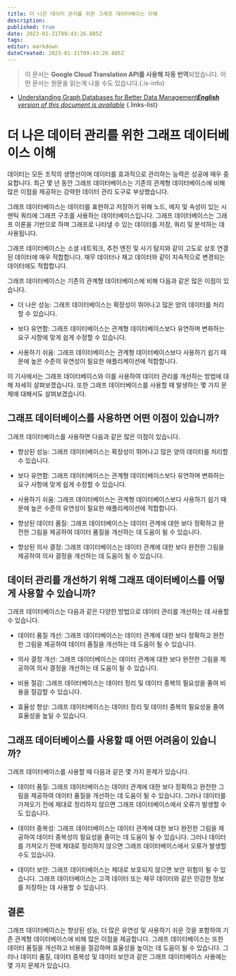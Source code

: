```yaml
---
title: 더 나은 데이터 관리를 위한 그래프 데이터베이스 이해
description: 
published: true
date: 2023-01-31T09:43:26.885Z
tags: 
editor: markdown
dateCreated: 2023-01-31T09:43:26.885Z
---
```


> 이 문서는 **Google Cloud Translation API를 사용해 자동 번역**되었습니다.
어떤 문서는 원문을 읽는게 나을 수도 있습니다.{.is-info}

- [Understanding Graph Databases for Better Data Management***English** version of this document is available*](/en/Knowledge-base/Backend/understanding-graph-databases-for-better-data-management)
{.links-list}


# 더 나은 데이터 관리를 위한 그래프 데이터베이스 이해

데이터는 모든 조직의 생명선이며 데이터를 효과적으로 관리하는 능력은 성공에 매우 중요합니다. 최근 몇 년 동안 그래프 데이터베이스는 기존의 관계형 데이터베이스에 비해 많은 이점을 제공하는 강력한 데이터 관리 도구로 부상했습니다.

그래프 데이터베이스는 데이터를 표현하고 저장하기 위해 노드, 에지 및 속성이 있는 시맨틱 쿼리에 그래프 구조를 사용하는 데이터베이스입니다. 그래프 데이터베이스는 그래프 이론을 기반으로 하며 그래프로 나타낼 수 있는 데이터를 저장, 쿼리 및 분석하는 데 사용됩니다.

그래프 데이터베이스는 소셜 네트워크, 추천 엔진 및 사기 탐지와 같이 고도로 상호 연결된 데이터에 매우 적합합니다. 재무 데이터나 재고 데이터와 같이 지속적으로 변경되는 데이터에도 적합합니다.

그래프 데이터베이스는 기존의 관계형 데이터베이스에 비해 다음과 같은 많은 이점이 있습니다.

- 더 나은 성능: 그래프 데이터베이스는 확장성이 뛰어나고 많은 양의 데이터를 처리할 수 있습니다.

- 보다 유연함: 그래프 데이터베이스는 관계형 데이터베이스보다 유연하며 변화하는 요구 사항에 맞게 쉽게 수정할 수 있습니다.

- 사용하기 쉬움: 그래프 데이터베이스는 관계형 데이터베이스보다 사용하기 쉽기 때문에 높은 수준의 유연성이 필요한 애플리케이션에 적합합니다.

이 기사에서는 그래프 데이터베이스와 이를 사용하여 데이터 관리를 개선하는 방법에 대해 자세히 살펴보겠습니다. 또한 그래프 데이터베이스를 사용할 때 발생하는 몇 가지 문제에 대해서도 살펴보겠습니다.

## 그래프 데이터베이스를 사용하면 어떤 이점이 있습니까?

그래프 데이터베이스를 사용하면 다음과 같은 많은 이점이 있습니다.

- 향상된 성능: 그래프 데이터베이스는 확장성이 뛰어나고 많은 양의 데이터를 처리할 수 있습니다.

- 보다 유연함: 그래프 데이터베이스는 관계형 데이터베이스보다 유연하며 변화하는 요구 사항에 맞게 쉽게 수정할 수 있습니다.

- 사용하기 쉬움: 그래프 데이터베이스는 관계형 데이터베이스보다 사용하기 쉽기 때문에 높은 수준의 유연성이 필요한 애플리케이션에 적합합니다.

- 향상된 데이터 품질: 그래프 데이터베이스는 데이터 관계에 대한 보다 정확하고 완전한 그림을 제공하여 데이터 품질을 개선하는 데 도움이 될 수 있습니다.

- 향상된 의사 결정: 그래프 데이터베이스는 데이터 관계에 대한 보다 완전한 그림을 제공하여 의사 결정을 개선하는 데 도움이 될 수 있습니다.

## 데이터 관리를 개선하기 위해 그래프 데이터베이스를 어떻게 사용할 수 있습니까?

그래프 데이터베이스는 다음과 같은 다양한 방법으로 데이터 관리를 개선하는 데 사용할 수 있습니다.

- 데이터 품질 개선: 그래프 데이터베이스는 데이터 관계에 대한 보다 정확하고 완전한 그림을 제공하여 데이터 품질을 개선하는 데 도움이 될 수 있습니다.

- 의사 결정 개선: 그래프 데이터베이스는 데이터 관계에 대한 보다 완전한 그림을 제공하여 의사 결정을 개선하는 데 도움이 될 수 있습니다.

- 비용 절감: 그래프 데이터베이스는 데이터 정리 및 데이터 중복의 필요성을 줄여 비용을 절감할 수 있습니다.

- 효율성 향상: 그래프 데이터베이스는 데이터 정리 및 데이터 중복의 필요성을 줄여 효율성을 높일 수 있습니다.

## 그래프 데이터베이스를 사용할 때 어떤 어려움이 있습니까?

그래프 데이터베이스를 사용할 때 다음과 같은 몇 가지 문제가 있습니다.

- 데이터 품질: 그래프 데이터베이스는 데이터 관계에 대한 보다 정확하고 완전한 그림을 제공하여 데이터 품질을 개선하는 데 도움이 될 수 있습니다. 그러나 데이터를 가져오기 전에 제대로 정리하지 않으면 그래프 데이터베이스에서 오류가 발생할 수도 있습니다.

- 데이터 중복성: 그래프 데이터베이스는 데이터 관계에 대한 보다 완전한 그림을 제공하여 데이터 중복성의 필요성을 줄이는 데 도움이 될 수 있습니다. 그러나 데이터를 가져오기 전에 제대로 정리하지 않으면 그래프 데이터베이스에서 오류가 발생할 수도 있습니다.

- 데이터 보안: 그래프 데이터베이스는 제대로 보호되지 않으면 보안 위험이 될 수 있습니다. 그래프 데이터베이스는 고객 데이터 또는 재무 데이터와 같은 민감한 정보를 저장하는 데 사용할 수 있습니다.

## 결론

그래프 데이터베이스는 향상된 성능, 더 많은 유연성 및 사용하기 쉬운 것을 포함하여 기존 관계형 데이터베이스에 비해 많은 이점을 제공합니다. 그래프 데이터베이스는 또한 데이터 품질을 개선하고 비용을 절감하며 효율성을 높이는 데 도움이 될 수 있습니다. 그러나 데이터 품질, 데이터 중복성 및 데이터 보안과 같은 그래프 데이터베이스 사용에는 몇 가지 문제가 있습니다.